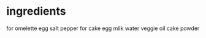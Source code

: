 # ingredients
for omelette
  egg
  salt
  pepper
for cake
  egg
  milk
  water
  veggie oil
  cake powder
